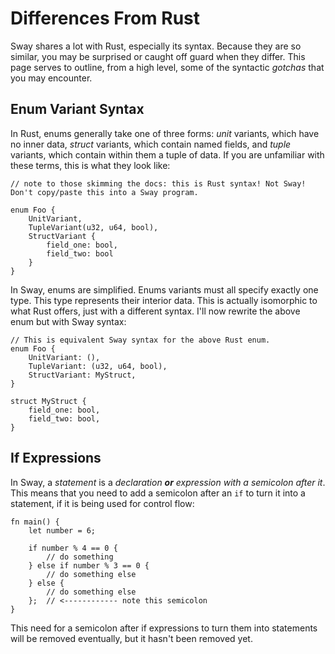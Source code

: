 # Differences From Rust

Sway shares a lot with Rust, especially its syntax. Because they are so similar, you may be surprised or caught off guard when they differ. This page serves to outline, from a high level, some of the syntactic _gotchas_ that you may encounter.

## Enum Variant Syntax

In Rust, enums generally take one of three forms: _unit_ variants, which have no inner data, _struct_ variants, which contain named fields, and _tuple_ variants, which contain within them a tuple of data. If you are unfamiliar with these terms, this is what they look like:

```rust,ignore
// note to those skimming the docs: this is Rust syntax! Not Sway! Don't copy/paste this into a Sway program.

enum Foo {
    UnitVariant,
    TupleVariant(u32, u64, bool),
    StructVariant {
        field_one: bool,
        field_two: bool
    }
}
```

In Sway, enums are simplified. Enums variants must all specify exactly one type. This type represents their interior data. This is actually isomorphic to what Rust offers, just with a different syntax. I'll now rewrite the above enum but with Sway syntax:

```sway
// This is equivalent Sway syntax for the above Rust enum.
enum Foo {
    UnitVariant: (),
    TupleVariant: (u32, u64, bool),
    StructVariant: MyStruct,
}

struct MyStruct {
    field_one: bool,
    field_two: bool,
}
```

## If Expressions

In Sway, a _statement_ is a _declaration **or** expression with a semicolon after it_. This means that you need to add a semicolon after an `if` to turn it into a statement, if it is being used for control flow:

```sway
fn main() {
    let number = 6;

    if number % 4 == 0 {
        // do something
    } else if number % 3 == 0 {
        // do something else
    } else {
        // do something else
    };  // <------------ note this semicolon
}
```

This need for a semicolon after if expressions to turn them into statements will be removed eventually, but it hasn't been removed yet.

